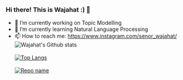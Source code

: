 ### Hi there! This is Wajahat :) 👋

<!--
**wajix0078/wajix0078** is a ✨ _special_ ✨ repository because its `README.md` (this file) appears on your GitHub profile.
Here are some ideas to get you started:


- 👯 I’m looking to collaborate on ...
- 🤔 I’m looking for help with new language models
- 💬 Ask me about ...

- 😄 Pronouns: ...
- ⚡ Fun fact: ...

-->
- 🔭 I’m currently working on Topic Modelling
- 🌱 I’m currently learning Natural Language Processing
- 📫 How to reach me: https://www.instagram.com/senor_wajahat/
![Wajahat's Github stats](https://github-readme-stats.vercel.app/api?username=wajix0078&theme=highcontrast&show_icons=true&count_private=true)\
\
[![Top Langs](https://github-readme-stats.vercel.app/api/top-langs/?username=wajix0078&layout=compact&hide=html,php)](https://github.com/anuraghazra/github-readme-stats)\
\
[![Repo name](https://github-readme-stats.vercel.app/api/pin/?username=wajix0078&repo=Machine-learning&show_owner=true)](https://github.com/yourusername/repo-name)

